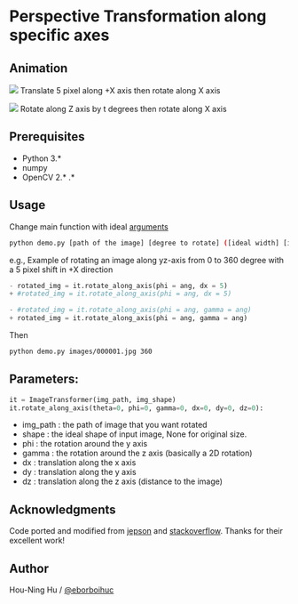 # Perspective Transformation along specific axes

## Animation

![](example/rotate_x_dx5.gif)
Translate 5 pixel along +X axis then rotate along X axis 

![](example/rotate_xz.gif)
Rotate along Z axis by t degrees then rotate along X axis

## Prerequisites

- Python 3.*
- numpy
- OpenCV 2.* .*

## Usage

Change main function with ideal [arguments](#parameters)

```bash
python demo.py [path of the image] [degree to rotate] ([ideal width] [ideal height])
```
e.g.,
Example of rotating an image along yz-axis from 0 to 360 degree with a 5 pixel shift in +X direction
```python
- rotated_img = it.rotate_along_axis(phi = ang, dx = 5)
+ #rotated_img = it.rotate_along_axis(phi = ang, dx = 5)

- #rotated_img = it.rotate_along_axis(phi = ang, gamma = ang)
+ rotated_img = it.rotate_along_axis(phi = ang, gamma = ang)
```
Then
```bash
python demo.py images/000001.jpg 360
```

## Parameters:

```python
it = ImageTransformer(img_path, img_shape)
it.rotate_along_axis(theta=0, phi=0, gamma=0, dx=0, dy=0, dz=0):
```
- img_path  : the path of image that you want rotated
- shape     : the ideal shape of input image, None for original size.
- phi       : the rotation around the y axis
- gamma     : the rotation around the z axis (basically a 2D rotation)
- dx        : translation along the x axis
- dy        : translation along the y axis
- dz        : translation along the z axis (distance to the image)


## Acknowledgments

Code ported and modified from [jepson](http://jepsonsblog.blogspot.tw/2012/11/rotation-in-3d-using-opencvs.html) and [stackoverflow](http://stackoverflow.com/questions/17087446/how-to-calculate-perspective-transform-for-opencv-from-rotation-angles). Thanks for their excellent work!

## Author

Hou-Ning Hu / [@eborboihuc](https://eborboihuc.github.io/)

